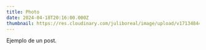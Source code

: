 ```yaml
---
title: Photo
date: 2024-04-18T20:16:00.000Z
thumbnail: https://res.cloudinary.com/juliboreal/image/upload/v1713484451/website/p4p6gu8t1v5fahl7ofod.jpg
---
```

Ejemplo de un post.
